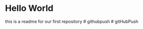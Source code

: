 # Hello World

this is a readme for our first repository
#   g i t h u b p u s h  
 #   g i t H u b P u s h  
 